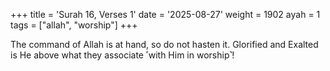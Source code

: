 +++
title = 'Surah 16, Verses 1'
date = '2025-08-27'
weight = 1902
ayah = 1
tags = ["allah", "worship"]
+++

The command of Allah is at hand, so do not hasten it. Glorified and Exalted is He above what they associate ˹with Him in worship˺!